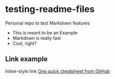 # testing-readme-files
Personal repo to test Markdown features

* This is meant to be an Example
* Markdown is really fast
* Cool, right?

## Link example
Inline-style link
[One quick cheatsheet from GitHub](https://github.com/adam-p/markdown-here/wiki/Markdown-Cheatsheet)